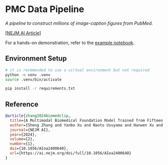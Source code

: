 # PMC Data Pipeline

*A pipeline to construct millions of image-caption figures from PubMed.*

[[NEJM AI Article](https://ai.nejm.org/stoken/default+domain/9VPKUGJYJ5BPFXY83IBS/full?redirectUri=doi/full/10.1056/AIoa2400640)] 

For a hands-on demonstration, refer to the [example notebook](run_pmc15_pipeline.ipynb).


## Environment Setup 

```bash
# it is recmmended to use a virtual environment but not required
python -m venv .venv
source .venv/bin/activate

pip install -r requirements.txt
```

## Reference
```bibtex
@article{zhang2024biomedclip,
  title={A Multimodal Biomedical Foundation Model Trained from Fifteen Million Image–Text Pairs},
  author={Sheng Zhang and Yanbo Xu and Naoto Usuyama and Hanwen Xu and Jaspreet Bagga and Robert Tinn and Sam Preston and Rajesh Rao and Mu Wei and Naveen Valluri and Cliff Wong and Andrea Tupini and Yu Wang and Matt Mazzola and Swadheen Shukla and Lars Liden and Jianfeng Gao and Angela Crabtree and Brian Piening and Carlo Bifulco and Matthew P. Lungren and Tristan Naumann and Sheng Wang and Hoifung Poon},
  journal={NEJM AI},
  year={2024},
  volume={2},
  number={1},
  doi={10.1056/AIoa2400640},
  url={https://ai.nejm.org/doi/full/10.1056/AIoa2400640}
}
```

